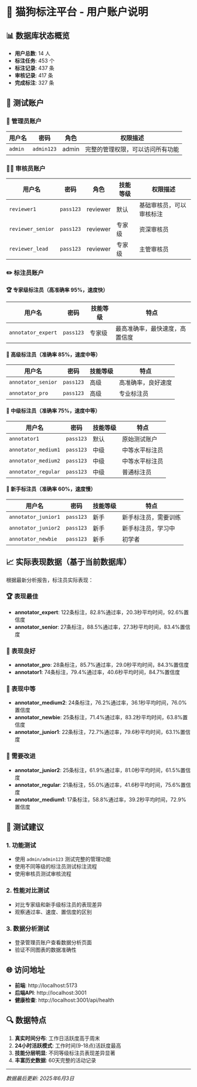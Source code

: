 # 🚀 猫狗标注平台 - 用户账户说明

## 📊 数据库状态概览

- **用户总数**: 14 人
- **标注任务**: 453 个
- **标注记录**: 437 条
- **审核记录**: 417 条
- **完成标注**: 327 条

## 👥 测试账户

### 🔧 管理员账户

| 用户名 | 密码 | 角色 | 权限描述 |
|--------|------|------|----------|
| `admin` | `admin123` | admin | 完整的管理权限，可以访问所有功能 |

### 👨‍⚖️ 审核员账户

| 用户名 | 密码 | 角色 | 技能等级 | 权限描述 |
|--------|------|------|----------|----------|
| `reviewer1` | `pass123` | reviewer | 默认 | 基础审核员，可以审核标注 |
| `reviewer_senior` | `pass123` | reviewer | 专家级 | 资深审核员 |
| `reviewer_lead` | `pass123` | reviewer | 专家级 | 主管审核员 |

### ✏️ 标注员账户

#### 🏆 专家级标注员（高准确率 95%，速度快）
| 用户名 | 密码 | 技能等级 | 特点 |
|--------|------|----------|------|
| `annotator_expert` | `pass123` | 专家级 | 最高准确率，最快速度，高置信度 |

#### 🥈 高级标注员（准确率 85%，速度中等）
| 用户名 | 密码 | 技能等级 | 特点 |
|--------|------|----------|------|
| `annotator_senior` | `pass123` | 高级 | 高准确率，良好速度 |
| `annotator_pro` | `pass123` | 高级 | 专业标注员 |

#### 🥉 中级标注员（准确率 75%，速度中等）
| 用户名 | 密码 | 技能等级 | 特点 |
|--------|------|----------|------|
| `annotator1` | `pass123` | 默认 | 原始测试账户 |
| `annotator_medium1` | `pass123` | 中级 | 中等水平标注员 |
| `annotator_medium2` | `pass123` | 中级 | 中等水平标注员 |
| `annotator_regular` | `pass123` | 中级 | 普通标注员 |

#### 🔰 新手标注员（准确率 60%，速度慢）
| 用户名 | 密码 | 技能等级 | 特点 |
|--------|------|----------|------|
| `annotator_junior1` | `pass123` | 新手 | 新手标注员，需要训练 |
| `annotator_junior2` | `pass123` | 新手 | 新手标注员，学习中 |
| `annotator_newbie` | `pass123` | 新手 | 初学者 |

## 📈 实际表现数据（基于当前数据库）

根据最新分析报告，标注员实际表现：

### 🏆 表现最佳
- **annotator_expert**: 122条标注，82.8%通过率，20.3秒平均时间，92.6%置信度
- **annotator_senior**: 27条标注，88.5%通过率，27.3秒平均时间，83.4%置信度

### 🥈 表现良好
- **annotator_pro**: 28条标注，85.7%通过率，29.0秒平均时间，84.3%置信度
- **annotator1**: 74条标注，79.4%通过率，40.6秒平均时间，84.7%置信度

### 🥉 表现中等
- **annotator_medium2**: 24条标注，76.2%通过率，36.1秒平均时间，76.0%置信度
- **annotator_newbie**: 25条标注，71.4%通过率，83.2秒平均时间，63.8%置信度
- **annotator_junior1**: 22条标注，72.7%通过率，79.6秒平均时间，63.1%置信度

### 🔰 需要改进
- **annotator_junior2**: 25条标注，61.9%通过率，81.0秒平均时间，61.5%置信度
- **annotator_regular**: 21条标注，55.0%通过率，41.6秒平均时间，75.6%置信度
- **annotator_medium1**: 17条标注，58.8%通过率，39.2秒平均时间，72.9%置信度

## 🎯 测试建议

### 1. 功能测试
- 使用 `admin/admin123` 测试完整的管理功能
- 使用不同等级的标注员测试标注流程
- 使用审核员测试审核流程

### 2. 性能对比测试
- 对比专家级和新手级标注员的表现差异
- 观察通过率、速度、置信度的区别

### 3. 数据分析测试
- 登录管理员账户查看数据分析页面
- 验证不同图表的数据准确性

## 🌐 访问地址

- **前端**: http://localhost:5173
- **后端API**: http://localhost:3001
- **健康检查**: http://localhost:3001/api/health

## 🔍 数据特点

1. **真实时间分布**: 工作日活跃度高于周末
2. **24小时活跃模式**: 工作时间(9-18点)活跃度最高
3. **技能分层明显**: 不同等级标注员表现差异显著
4. **丰富历史数据**: 60天完整的活动记录

---

*数据最后更新: 2025年6月3日* 